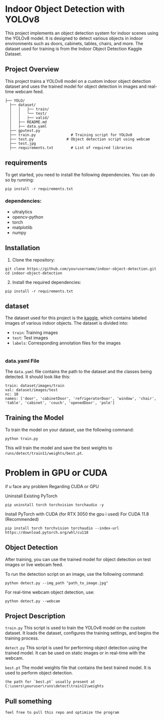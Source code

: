 
# Indoor Object Detection with YOLOv8
This project implements an object detection system for indoor scenes using the YOLOv8 model. It is designed to detect various objects in indoor environments such as doors, cabinets, tables, chairs, and more. The dataset used for training is from the Indoor Object Detection Kaggle Dataset.

## Project Overview
This project trains a YOLOv8 model on a custom indoor object detection dataset and uses the trained model for object detection in images and real-time webcam feed.





```
├── YOLO/
  ├── dataset/
  │   │   ├── train/
  │   │   └── test/
  │   │   ├── valid/
  │   ├── README.md
  │   ├── data.yaml
  ├── gputest.py 
  ├── train.py                # Training script for YOLOv8
  ├── test.py               # Object detection script using webcam
  ├── test.jpg
  ├── requirements.txt        # List of required libraries
```
## requirements
To get started, you need to install the following dependencies. You can do so by running:
```
pip install -r requirements.txt
```
### dependencies:

* ultralytics
* opencv-python
* torch
* matplotlib
* numpy

## Installation

1. Clone the repository:
```
git clone https://github.com/yourusername/indoor-object-detection.git
cd indoor-object-detection

```
2. Install the required dependencies:
```
pip install -r requirements.txt

```
## dataset
The dataset used for this project is the [kaggle](https://www.kaggle.com/datasets/thepbordin/indoor-object-detection), which contains labeled images of various indoor objects. The dataset is divided into:
* `train`: Training images
* `test`: Test images
* `labels`: Corresponding annotation files for the images
#
### data.yaml File
The `data.yaml` file contains the path to the dataset and the classes being detected. It should look like this:
```
train: dataset/images/train
val: dataset/images/test
nc: 10
names: ['door', 'cabinetDoor', 'refrigeratorDoor', 'window', 'chair', 'table', 'cabinet', 'couch', 'openedDoor', 'pole']

```
## Training the Model
To train the model on your dataset, use the following command:
```
python train.py
```
This will train the model and save the best weights to 
`runs/detect/train11/weights/best.pt`.

# Problem in GPU or CUDA

if u face any problem Regarding CUDA or GPU

Uninstall Existing PyTorch
```
pip uninstall torch torchvision torchaudio -y
```
Install PyTorch with CUDA (for RTX 3050 the gpu i used)
For CUDA 11.8 (Recommended)
```
pip install torch torchvision torchaudio --index-url https://download.pytorch.org/whl/cu118
```
## Object Detection

After training, you can use the trained model for object detection on test images or live webcam feed.

To run the detection script on an image, use the following command:

```
python detect.py --img_path "path_to_image.jpg"
```
For real-time webcam object detection, use:
```
python detect.py --webcam

```
## Project Description

`train.py`
This script is used to train the YOLOv8 model on the custom dataset. It loads the dataset, configures the training settings, and begins the training process.

`detect.py`
This script is used for performing object detection using the trained model. It can be used on static images or in real-time with the webcam.

`best.pt`
The model weights file that contains the best trained model. It is used to perform object detection.
```
the path for `best.pt` usually present at C:\users\youruser\runs\detect\train11\weights
```
## Pull something

`feel free to pull this repo and optimize the program`
